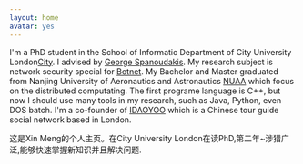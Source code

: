 ```yaml
---
layout: home
avatar: yes
---
```


I'm a PhD student in the School of Informatic Department of City University London[City](http://www.city.ac.uk). I advised by [George Spanoudakis](http://www.soi.city.ac.uk/~gespan/). My research subject is network security special for [Botnet](https://en.wikipedia.org/wiki/Botnet). My Bachelor and Master graduated from Nanjing University of Aeronautics and Astronautics [NUAA](http://www.nuaa.edu.cn) which focus on the distributed computating. The first programe language is C++, but now I should use many tools in my research, such as Java, Python, even DOS batch. I'm a co-founder of [IDAOYOO](http://www.idaoyoo.com) which is a Chinese tour guide social network based in London. 

这是Xin Meng的个人主页。在City University London在读PhD,第二年~涉猎广泛,能够快速掌握新知识并且解决问题.


